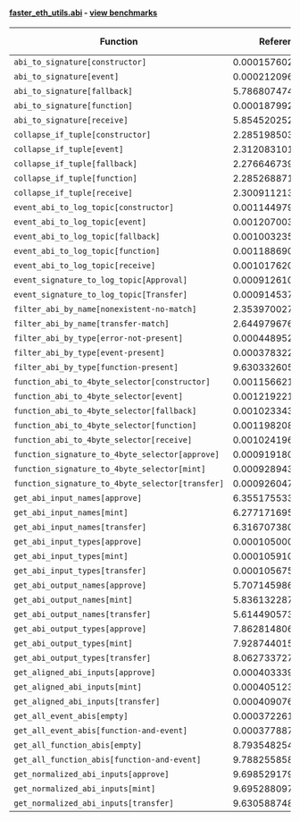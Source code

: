 #### [faster_eth_utils.abi](https://github.com/BobTheBuidler/faster-eth-utils/blob/master/faster_eth_utils/abi.py) - [view benchmarks](https://github.com/BobTheBuidler/faster-eth-utils/blob/master/benchmarks/test_abi_benchmarks.py)

| Function | Reference Mean | Faster Mean | % Change | Speedup (%) | x Faster | Faster |
|----------|---------------|-------------|----------|-------------|----------|--------|
| `abi_to_signature[constructor]` | 0.00015760215684316737 | 7.799486377528097e-05 | 50.51% | 102.07% | 2.02x | ✅ |
| `abi_to_signature[event]` | 0.00021209631093866563 | 9.362306478960233e-05 | 55.86% | 126.54% | 2.27x | ✅ |
| `abi_to_signature[fallback]` | 5.7868074740116855e-05 | 5.297473777945945e-05 | 8.46% | 9.24% | 1.09x | ✅ |
| `abi_to_signature[function]` | 0.00018799290803122302 | 9.030506258202594e-05 | 51.96% | 108.18% | 2.08x | ✅ |
| `abi_to_signature[receive]` | 5.854520252240137e-05 | 5.2916001516291026e-05 | 9.62% | 10.64% | 1.11x | ✅ |
| `collapse_if_tuple[constructor]` | 2.285198503926297e-05 | 5.351949848051021e-06 | 76.58% | 326.98% | 4.27x | ✅ |
| `collapse_if_tuple[event]` | 2.3120831010652105e-05 | 5.355945639946971e-06 | 76.83% | 331.69% | 4.32x | ✅ |
| `collapse_if_tuple[fallback]` | 2.2766467395588025e-05 | 5.373888099642571e-06 | 76.40% | 323.65% | 4.24x | ✅ |
| `collapse_if_tuple[function]` | 2.2852688713166413e-05 | 5.357826483046722e-06 | 76.55% | 326.53% | 4.27x | ✅ |
| `collapse_if_tuple[receive]` | 2.3009112135258818e-05 | 5.376869887986505e-06 | 76.63% | 327.93% | 4.28x | ✅ |
| `event_abi_to_log_topic[constructor]` | 0.001144979688038773 | 0.0008304234549441175 | 27.47% | 37.88% | 1.38x | ✅ |
| `event_abi_to_log_topic[event]` | 0.0012070037769034586 | 0.0008485580744091566 | 29.70% | 42.24% | 1.42x | ✅ |
| `event_abi_to_log_topic[fallback]` | 0.0010032351769059577 | 0.0007843756892004354 | 21.82% | 27.90% | 1.28x | ✅ |
| `event_abi_to_log_topic[function]` | 0.0011886908597405152 | 0.0008453219581479231 | 28.89% | 40.62% | 1.41x | ✅ |
| `event_abi_to_log_topic[receive]` | 0.0010176201765310744 | 0.0007848794259402266 | 22.87% | 29.65% | 1.30x | ✅ |
| `event_signature_to_log_topic[Approval]` | 0.0009126107756099638 | 0.0007021428094155392 | 23.06% | 29.98% | 1.30x | ✅ |
| `event_signature_to_log_topic[Transfer]` | 0.0009145377805585278 | 0.000700194934439333 | 23.44% | 30.61% | 1.31x | ✅ |
| `filter_abi_by_name[nonexistent-no-match]` | 2.353970027403372e-05 | 1.72829293097166e-05 | 26.58% | 36.20% | 1.36x | ✅ |
| `filter_abi_by_name[transfer-match]` | 2.644979676572405e-05 | 1.9081844930341044e-05 | 27.86% | 38.61% | 1.39x | ✅ |
| `filter_abi_by_type[error-not-present]` | 0.00044895247421258394 | 1.582135770284604e-05 | 96.48% | 2737.64% | 28.38x | ✅ |
| `filter_abi_by_type[event-present]` | 0.00037832285143294086 | 1.661396185302378e-05 | 95.61% | 2177.14% | 22.77x | ✅ |
| `filter_abi_by_type[function-present]` | 9.630332605001235e-05 | 1.579687729843256e-05 | 83.60% | 509.64% | 6.10x | ✅ |
| `function_abi_to_4byte_selector[constructor]` | 0.0011566219206944096 | 0.0008316037733346901 | 28.10% | 39.08% | 1.39x | ✅ |
| `function_abi_to_4byte_selector[event]` | 0.001219221991069286 | 0.0008539794711279181 | 29.96% | 42.77% | 1.43x | ✅ |
| `function_abi_to_4byte_selector[fallback]` | 0.0010233431916472672 | 0.0007904976190498767 | 22.75% | 29.46% | 1.29x | ✅ |
| `function_abi_to_4byte_selector[function]` | 0.0011982085564107901 | 0.0008558022635813212 | 28.58% | 40.01% | 1.40x | ✅ |
| `function_abi_to_4byte_selector[receive]` | 0.0010241961844682027 | 0.0007864827319309836 | 23.21% | 30.22% | 1.30x | ✅ |
| `function_signature_to_4byte_selector[approve]` | 0.0009191806136588151 | 0.0007075214701881294 | 23.03% | 29.92% | 1.30x | ✅ |
| `function_signature_to_4byte_selector[mint]` | 0.0009289432999004497 | 0.0007096417190152367 | 23.61% | 30.90% | 1.31x | ✅ |
| `function_signature_to_4byte_selector[transfer]` | 0.0009260476402260543 | 0.0007132313343603015 | 22.98% | 29.84% | 1.30x | ✅ |
| `get_abi_input_names[approve]` | 6.355175533597786e-05 | 2.0954794982391738e-05 | 67.03% | 203.28% | 3.03x | ✅ |
| `get_abi_input_names[mint]` | 6.277171695456103e-05 | 2.0552584943828518e-05 | 67.26% | 205.42% | 3.05x | ✅ |
| `get_abi_input_names[transfer]` | 6.316707380972226e-05 | 2.0828423741331836e-05 | 67.03% | 203.27% | 3.03x | ✅ |
| `get_abi_input_types[approve]` | 0.00010500020252667222 | 2.3488310042514692e-05 | 77.63% | 347.03% | 4.47x | ✅ |
| `get_abi_input_types[mint]` | 0.00010591062305339113 | 2.391344548365665e-05 | 77.42% | 342.89% | 4.43x | ✅ |
| `get_abi_input_types[transfer]` | 0.00010567546184329139 | 2.371068633108343e-05 | 77.56% | 345.69% | 4.46x | ✅ |
| `get_abi_output_names[approve]` | 5.707145986502385e-05 | 1.8348189109019806e-05 | 67.85% | 211.05% | 3.11x | ✅ |
| `get_abi_output_names[mint]` | 5.836132287703837e-05 | 1.8502129367854872e-05 | 68.30% | 215.43% | 3.15x | ✅ |
| `get_abi_output_names[transfer]` | 5.614490573581683e-05 | 1.8534796265740124e-05 | 66.99% | 202.92% | 3.03x | ✅ |
| `get_abi_output_types[approve]` | 7.862814806061763e-05 | 2.0021235174662066e-05 | 74.54% | 292.72% | 3.93x | ✅ |
| `get_abi_output_types[mint]` | 7.928744015946904e-05 | 1.9805551554929063e-05 | 75.02% | 300.33% | 4.00x | ✅ |
| `get_abi_output_types[transfer]` | 8.062733727281827e-05 | 2.0207289945644705e-05 | 74.94% | 299.00% | 3.99x | ✅ |
| `get_aligned_abi_inputs[approve]` | 0.0004033392289509672 | 0.00023820976383018223 | 40.94% | 69.32% | 1.69x | ✅ |
| `get_aligned_abi_inputs[mint]` | 0.0004051230983660713 | 0.00023507830972754895 | 41.97% | 72.34% | 1.72x | ✅ |
| `get_aligned_abi_inputs[transfer]` | 0.0004090760459098465 | 0.00023661096811747987 | 42.16% | 72.89% | 1.73x | ✅ |
| `get_all_event_abis[empty]` | 0.0003722610436088666 | 1.1446299306596087e-05 | 96.93% | 3152.24% | 32.52x | ✅ |
| `get_all_event_abis[function-and-event]` | 0.0003778873423121094 | 1.5780816808377935e-05 | 95.82% | 2294.60% | 23.95x | ✅ |
| `get_all_function_abis[empty]` | 8.793548254034253e-05 | 1.0319191209467505e-05 | 88.27% | 752.15% | 8.52x | ✅ |
| `get_all_function_abis[function-and-event]` | 9.78825585841662e-05 | 1.5408005074197632e-05 | 84.26% | 535.27% | 6.35x | ✅ |
| `get_normalized_abi_inputs[approve]` | 9.698529179568258e-05 | 1.7399312733137906e-05 | 82.06% | 457.41% | 5.57x | ✅ |
| `get_normalized_abi_inputs[mint]` | 9.695288097969894e-05 | 1.7819077636657276e-05 | 81.62% | 444.10% | 5.44x | ✅ |
| `get_normalized_abi_inputs[transfer]` | 9.63058874864608e-05 | 1.7951879401985526e-05 | 81.36% | 436.47% | 5.36x | ✅ |
